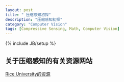 ```yaml
---
layout: post
title: " 压缩感知初探"
description: "压缩感知初探"
category: "Computer Vision"
tags: [Compressive Sensing, Math, Computer Vision]
---
```

{% include JB/setup %}

## 关于压缩感知的有关资源网站
[Rice University的资源](http://dsp.rice.edu/cs)
